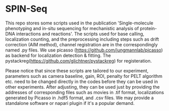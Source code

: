 # SPIN-Seq
This repo stores some scripts used in the publication 'Single-molecule phenotyping and in-situ sequencing for mechanistic analysis of protein-DNA interactions and reactions'.
The scripts used for base calling, localization counting, and the preprocessing including steps such as drift correction (AIM method), channel registration are in the correspondingly named .py files.
We use picasso (https://github.com/jungmannlab/picasso) as backend for localization detection & fitting. The pystackreg(https://github.com/glichtner/pystackreg) for registeration.

Please notice that since these scripts are tailored to our experiment, parameters such as camera baseline, gain, ROI, penalty for PELT algorithm etc. need to be changed directly in the codes before they can be used in other experiments. After adjusting, they can be used just by providing the addresses of corresponding files such as movies in .tif format, localizations generated by Picasso in .hdf5 format, and .csv files.  We may provide a standalone software or napari plugin if it's a popular demand.
